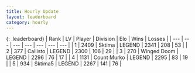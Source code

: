 ```yaml
---
title: Hourly Update
layout: leaderboard
category: hourly
---
```


{: .leaderboard}
| Rank | LV | Player | Division | Elo | Wins | Losses |
| --- | --- | --- | --- | --- | --- | --- |
| <span data-change="0">1</span> | 2409 | <span title="ID: 353063">Sktima</span> | LEGEND | <span data-change="0">2341</span> | <span data-change="0">208</span> | <span data-change="0">53</span> |
| <span data-change="0">2</span> | 377 | <span title="ID: 619928">Callisto</span> | LEGEND | <span data-change="0">2300</span> | <span data-change="0">106</span> | <span data-change="0">29</span> |
| <span data-change="0">3</span> | 270 | <span title="ID: 744396">Winged Doom</span> | LEGEND | <span data-change="0">2296</span> | <span data-change="0">76</span> | <span data-change="0">17</span> |
| <span data-change="0">4</span> | 1131 | <span title="ID: 498323">Count Murko</span> | LEGEND | <span data-change="0">2295</span> | <span data-change="0">83</span> | <span data-change="0">19</span> |
| <span data-change="0">5</span> | 934 | <span title="ID: 651782">Sktima5</span> | LEGEND | <span data-change="5">2267</span> | <span data-change="5">141</span> | <span data-change="1">76</span> |